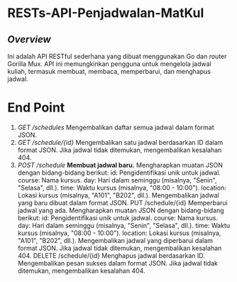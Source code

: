 # RESTs-API-Penjadwalan-MatKul

## *Overview*
Ini adalah API RESTful sederhana yang dibuat menggunakan Go dan router Gorilla Mux. API ini memungkinkan pengguna untuk mengelola jadwal kuliah, termasuk membuat, membaca, memperbarui, dan menghapus jadwal.

# End Point
1. *GET /schedules*
Mengembalikan daftar semua jadwal dalam format JSON.
2. *GET /schedule/{id}*
Mengembalikan satu jadwal berdasarkan ID dalam format JSON.
Jika jadwal tidak ditemukan, mengembalikan kesalahan 404.
3. *POST /schedule*
**Membuat jadwal baru.**
Mengharapkan muatan JSON dengan bidang-bidang berikut:
id: Pengidentifikasi unik untuk jadwal.
course: Nama kursus.
day: Hari dalam seminggu (misalnya, "Senin", "Selasa", dll.).
time: Waktu kursus (misalnya, "08:00 - 10:00").
location: Lokasi kursus (misalnya, "A101", "B202", dll.).
Mengembalikan jadwal yang baru dibuat dalam format JSON.
PUT /schedule/{id}
Memperbarui jadwal yang ada.
Mengharapkan muatan JSON dengan bidang-bidang berikut:
id: Pengidentifikasi unik untuk jadwal. course: Nama kursus.
day: Hari dalam seminggu (misalnya, "Senin", "Selasa", dll.).
time: Waktu kursus (misalnya, "08:00 - 10:00").
location: Lokasi kursus (misalnya, "A101", "B202", dll.).
Mengembalikan jadwal yang diperbarui dalam format JSON.
Jika jadwal tidak ditemukan, mengembalikan kesalahan 404.
DELETE /schedule/{id}
Menghapus jadwal berdasarkan ID.
Mengembalikan pesan sukses dalam format JSON.
Jika jadwal tidak ditemukan, mengembalikan kesalahan 404.
